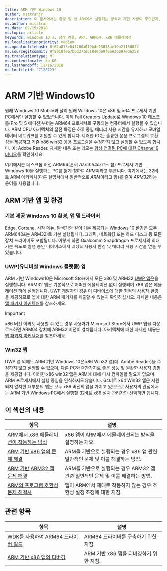 ```yaml
---
title: ARM 기반 Windows 10
author: msatranjr
description: 이 문서에서는 환경 및 앱 ARM에서 실행되는 방식과 제한 사항이 무엇인지, 자세히 알아볼 수 있는 위치에 대한 개요를 제공합니다.
ms.author: misatran
ms.date: 02/15/2018
ms.topic: article
keywords: windows 10 s, 항상 연결, ARM, ARM64, x86 에뮬레이션
ms.localizationpriority: medium
ms.openlocfilehash: 8f62a873e84f200a019bde23038ae10b21150072
ms.sourcegitcommit: 9f8010fe67bb3372db1840de9f0be36097ed6258
ms.translationtype: MT
ms.contentlocale: ko-KR
ms.lasthandoff: 11/16/2018
ms.locfileid: "7128723"
---
```

# <a name="windows-10-on-arm"></a>ARM 기반 Windows10
원래 Windows 10 Mobile과 달리 원래 Windows 10은 x86 및 x64 프로세서 기반 PC에서만 실행할 수 있었습니다. 이제 Fall Creators Update로 Windows 10 데스크톱(Pro 및 S 에디션)부터는 ARM64 프로세서로 구동되는 컴퓨터에서 실행될 수 있습니다. ARM CPU 아키텍처의 절전 특징은 하루 종일 배터리 사용 시간을 유지하고 모바일 데이터 네트워크를 지원할 수 있게 합니다. 이러한 PC는 훌륭한 응용 프로그램의 호환성을 제공하고 기존 x86 win32 응용 프로그램을 수정하지 않고 실행할 수 있도록 합니다. 예: Adobe Reader. 자세한 내용 또는 데모는 [항상 연결된 PC에 대한 Channel 9 비디오](https://channel9.msdn.com/Events/Build/2017/P4171)를 확인하세요. 

여기에서는 데스크톱 버전 ARM64(흔히 *AArch64*라고도 함) 프로세서 기반 Windows 10을 실행하는 PC를 짧게 칭하여 *ARM*이라고 부릅니다.  여기에서는 32비트 ARM 아키텍처(다른 설명서에서 일반적으로 *ARM*이라고 함)를 줄여 *ARM32*라는 용어를 사용합니다.

## <a name="apps-and-experiences-on-arm"></a>ARM 기반 앱 및 환경

### <a name="built-in-windows-10-experiences-apps-and-drivers"></a>기본 제공 Windows 10 환경, 앱 및 드라이버
Edge, Cortana, 시작 메뉴, 탐색기와 같이 기본 제공되는 Windows 10 환경은 모두 ARM64(또는 ARM32)로 기본 실행됩니다. 그래픽, 네트워킹 또는 하드 디스크 등 모든 장치 드라이버도 포함됩니다. 이렇게 하면 Qualcomm Snapdragon 프로세서의 최대 기본 속도로 실행 중인 디바이스에서 최상의 사용자 환경 및 배터리 사용 시간을 얻을 수 있습니다.

### <a name="universal-windows-platform-uwp-apps"></a>UWP(유니버설 Windows 플랫폼) 앱
ARM 기반 Windows10은 Microsoft Store에서 모든 x86 및 ARM32 [UWP 앱은](../get-started/universal-application-platform-guide.md)을 실행합니다. ARM32 앱은 기본적으로 어떠한 에뮬레이션 없이 실행되며 x86 앱은 에뮬레이션 하에 실행됩니다. UWP 개발자인 경우 이 디바이스에 대한 최적의 사용자 환경을 제공하므로 앱에 대한 ARM 패키지를 제출할 수 있는지 확인하십시오. 자세한 내용은 [앱 패키지 아키텍처](../packaging/device-architecture.md)를 참조하세요.

>[!IMPORTANT] 
> x86 버전 이외도 사용할 수 있는 경우 사용자가 Microsoft Store에서 UWP 앱을 다운로드하면 ARM64 장치에 ARM32 버전이 설치됩니다. 아키텍처에 대한 자세한 내용은 [앱 패키지 아키텍처](../packaging/device-architecture.md)를 참조하세요.

### <a name="win32-apps"></a>Win32 앱
UWP 앱 외에도 ARM 기반 Windows 10은 x86 Win32 앱(예: Adobe Reader)을 수정하지 않고 실행할 수 있으며, 다른 PC와 마찬가지로 좋은 성능 및 원활한 사용자 경험을 제공합니다. 이러한 x86 win32 앱은 ARM에 대해 다시 컴파일할 필요가 없으며 ARM 프로세서에서 실행 중임을 인식하지도 않습니다. 64비트 x64 Win32 앱은 지원되지 않지만 대부분의 앱은 모두 x86 버전의 앱을 가지고 있으므로 사용자의 관점에서는 ARM 기반 Windows PC에서 실행할 32비트 x86 설치 관리자만 선택하면 됩니다.

## <a name="in-this-section"></a>이 섹션의 내용
|항목 | 설명 |
|-----|-----|
|[ARM에서 x86 에뮬레이션이 작동하는 방식](apps-on-arm-x86-emulation.md)|x86 앱이 ARM에셔 에뮬레이션되는 방식을 설명하는 개요.|
|[ARM 기반 x86 앱의 문제 해결](apps-on-arm-troubleshooting-x86.md)|ARM을 기반으로 실행되는 경우 x86 앱 관련 일반적인 문제 및 이를 해결하는 방법. |
|[ARM 기반 ARM32 앱 문제 해결](apps-on-arm-troubleshooting-arm32.md)|ARM을 기반으로 실행되는 경우 ARM32 앱 관련 일반적인 문제 및 이를 해결하는 방법. |
|[ARM의 프로그램 호환성 문제 해결사](apps-on-arm-program-compat-troubleshooter.md)|앱이 ARM에서 제대로 작동하지 않는 경우 호환성 설정 조정에 대한 지침. |

## <a name="related-topics"></a>관련 항목
|항목 | 설명 |
|-----|-----|
|[WDK를 사용하여 ARM64 드라이버 빌드](https://docs.microsoft.com/en-us/windows-hardware/drivers/develop/building-arm64-drivers)|ARM64 드라이버를 구축하기 위한 지침. |
| [ARM 기반 x86 앱의 디버깅](https://docs.microsoft.com/en-us/windows-hardware/drivers/debugger/debugging-arm64) | ARM 기반 x86 앱을 디버깅하기 위한 지침. |
